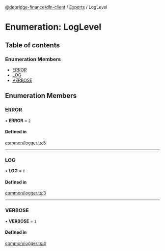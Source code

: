 [@debridge-finance/dln-client](../README.md) / [Exports](../modules.md) / LogLevel

# Enumeration: LogLevel

## Table of contents

### Enumeration Members

- [ERROR](LogLevel.md#error)
- [LOG](LogLevel.md#log)
- [VERBOSE](LogLevel.md#verbose)

## Enumeration Members

### ERROR

• **ERROR** = ``2``

#### Defined in

[common/logger.ts:5](https://github.com/debridge-finance/dln-ts-client/blob/dc0fd1b/src/common/logger.ts#L5)

___

### LOG

• **LOG** = ``0``

#### Defined in

[common/logger.ts:3](https://github.com/debridge-finance/dln-ts-client/blob/dc0fd1b/src/common/logger.ts#L3)

___

### VERBOSE

• **VERBOSE** = ``1``

#### Defined in

[common/logger.ts:4](https://github.com/debridge-finance/dln-ts-client/blob/dc0fd1b/src/common/logger.ts#L4)
